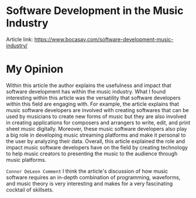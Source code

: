 # Software Development in the Music Industry 
Article link: https://www.bocasay.com/software-development-music-industry/ 

# My Opinion 
Within this article the author explains the usefulness and impact that software development has within the music industry. What I found interesting within this article was the versatility that software developers within this field are engaging with. For example, the article explains that music software developers are involved with creating softwares that can be used by musicians to create new forms of music but they are also involved in creating applications for composers and arrangers to write, edit, and print sheet music digitally. Moreover, these music software developers also play a big role in developing music streaming platforms and make it personal to the user by analyzing their data. Overall, this article explained the role and impact music software developers have on the field by creating technology to help music creators to presenting the music to the audience through music platforms. 

`Connor DeLeon Comment`
I think the article's discussion of how music software requires an in-depth combination of programming, waveforms, and music theory is very interesting and makes for a very fascinating  cocktail of skillsets.